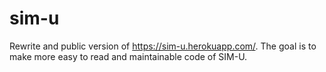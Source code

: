 # sim-u
Rewrite and public version of https://sim-u.herokuapp.com/.
The goal is to make more easy to read and maintainable code of SIM-U. 
